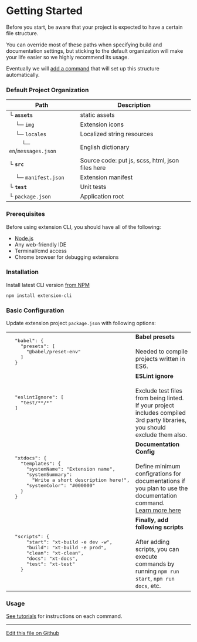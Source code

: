 # Getting Started

Before you start, be aware that your project is expected to have a certain file structure.

You can override most of these paths when specifying build and documentation settings, but sticking to the
default organization will make your life easier so we highly recommend its usage.
 
Eventually we will [add a command](tutorial-xt-create) that will set up this structure automatically.

### Default Project Organization

Path | Description
--- | ---
└ **`assets`** |  static assets
&nbsp; &nbsp; └─ `img` | Extension icons
&nbsp; &nbsp; └─ `locales` | Localized string resources
&nbsp; &nbsp; &nbsp; &nbsp; └─ `en`/`messages.json` | English dictionary
└ **`src`** | Source code: put js, scss, html, json files here
&nbsp; &nbsp; └─ `manifest.json` | Extension manifest 
└ **`test`** | Unit tests
└ `package.json` | Application root



### Prerequisites

Before using extension CLI, you should have all of the following:

- [Node.js](https://nodejs.org/en/download/)
- Any web-friendly IDE
- Terminal/cmd access
- Chrome browser for debugging extensions

### Installation

Install latest CLI version [from NPM](https://www.npmjs.com/package/extension-cli)

```
npm install extension-cli
```

### Basic Configuration

Update extension project `package.json` with following options:


<table class='config'>
<tr>
<td>
<pre>
  "babel": {
    "presets": [
      "@babel/preset-env"
    ]
  }
</pre>
</td>
<td valign='top'>
<strong>Babel presets</strong><br/><br/>
Needed to compile projects written in ES6.
</td>
</tr>
<tr>
<td>
<pre>
  "eslintIgnore": [
    "test/**/*"
  ]
  
  
  
</pre>
</td>
<td valign='top'>
<strong>ESLint ignore</strong><br/><br/>
Exclude test files from being linted. If your project includes compiled 3rd party libraries, you should exclude them also.
</td>
</tr>
<tr>
<td>
<pre>
  "xtdocs": {
    "templates": {
      "systemName": "Extension name",
      "systemSummary": 
        "Write a short description here!",
      "systemColor": "#000000"
    }
  }
</pre>
</td>
<td valign='top'>
<strong>Documentation Config</strong><br/><br/>
Define minimum configrations for documentations if you plan to use the documentation command.<br/>
<a href='tutorial-xt-docs.html'>Learn more here</a>
</td>
</tr>
<tr>
<td>
<pre>
  "scripts": {
      "start": "xt-build -e dev -w",
      "build": "xt-build -e prod",
      "clean": "xt-clean",
      "docs": "xt-docs",
      "test": "xt-test"
    }
</pre>
</td>
<td valign='top'>
<strong>Finally, add following scripts</strong><br/><br/>
After adding scripts, you can execute commands by running 
<code>npm run start</code>, <code>npm run docs</code>, etc.</td>
</tr>
</table>

<style>
td pre{background:transparent;border:none;}
@media(max-width:850px){
.config tr, .config td{display:block;border-top:none!important;}
.config td, .config pre {white-space: pre-wrap; word-break: break-word;}
</style>

### Usage

[See tutorials](https://mobilefirstllc.github.io/extension-cli/list_tutorial.html) for instructions on each command.

---

[Edit this file on Github](https://github.com/MobileFirstLLC/extension-cli/blob/master/tutorials/getting-started.md)
 
